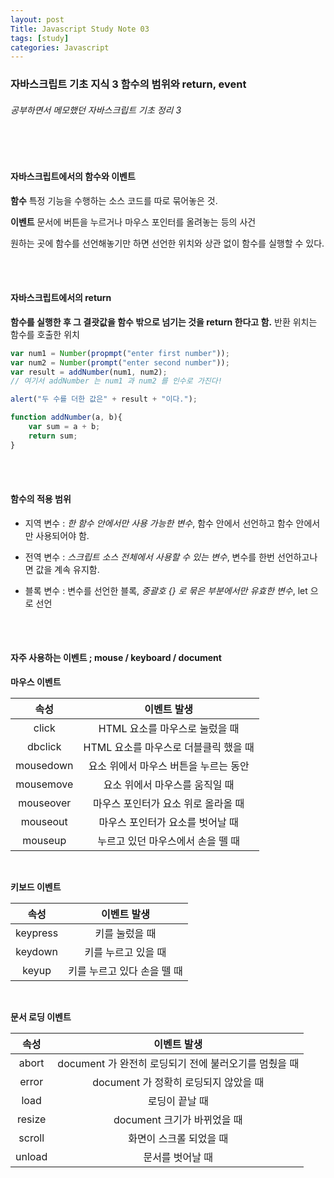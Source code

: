 ```yaml
---
layout: post
Title: Javascript Study Note 03
tags: [study]
categories: Javascript
---
```


### 자바스크립트 기초 지식 3 함수의 범위와 return, event

###### 공부하면서 메모했던 자바스크립트 기초 정리 3

<br />

<br />

#### 자바스크립트에서의 함수와 이벤트

**함수** 특정 기능을 수행하는 소스 코드를 따로 묶어놓은 것.

**이벤트** 문서에 버튼을 누르거나 마우스 포인터를 올려놓는 등의 사건

원하는 곳에 함수를 선언해놓기만 하면 선언한 위치와 상관 없이 함수를 실행할 수 있다.

<br />

<br />

#### 자바스크립트에서의 return

**함수를 실행한 후 그 결괏값을 함수 밖으로 넘기는 것을 return 한다고 함.** 반환 위치는 함수를 호출한 위치

``` javascript
var num1 = Number(propmpt("enter first number"));
var num2 = Number(prompt("enter second number"));
var result = addNumber(num1, num2);
// 여기서 addNumber 는 num1 과 num2 를 인수로 가진다! 

alert("두 수를 더한 값은" + result + "이다.");

function addNumber(a, b){
    var sum = a + b;
    return sum;
}
```

<br />

<br />

#### 함수의 적용 범위

- 지역 변수 : _한 함수 안에서만 사용 가능한 변수_, 함수 안에서 선언하고 함수 안에서만 사용되어야 함.

- 전역 변수 : _스크립트 소스 전체에서 사용할 수 있는 변수_, 변수를 한번 선언하고나면 값을 계속 유지함.
- 블록 변수 :  변수를 선언한 블록, _중괄호 {} 로 묶은 부분에서만 유효한 변수_, let 으로 선언 

<br />

<br />

#### 자주 사용하는 이벤트 ; mouse / keyboard / document

**마우스 이벤트**

|   속성    |              이벤트 발생              |
| :-------: | :-----------------------------------: |
|   click   |    HTML 요소를 마우스로 눌렀을 때     |
|  dbclick  | HTML 요소를 마우스로 더블클릭 했을 때 |
| mousedown | 요소 위에서 마우스 버튼을 누르는 동안 |
| mousemove |    요소 위에서 마우스를 움직일 때     |
| mouseover |  마우스 포인터가 요소 위로 올라올 때  |
| mouseout  |   마우스 포인터가 요소를 벗어날 때    |
|  mouseup  |   누르고 있던 마우스에서 손을 뗄 때   |

  <br />

**키보드 이벤트**

|   속성   |         이벤트 발생         |
| :------: | :-------------------------: |
| keypress |       키를 눌렀을 때        |
| keydown  |     키를 누르고 있을 때     |
|  keyup   | 키를 누르고 있다 손을 뗄 때 |

  <br />

**문서 로딩 이벤트**

|  속성  |                      이벤트 발생                      |
| :----: | :---------------------------------------------------: |
| abort  | document 가 완전히 로딩되기 전에 불러오기를 멈췄을 때 |
| error  |         document 가 정확히 로딩되지 않았을 때         |
|  load  |                    로딩이 끝날 때                     |
| resize |              document 크기가 바뀌었을 때              |
| scroll |                화면이 스크롤 되었을 때                |
| unload |                   문서를 벗어날 때                    |

<br/>

<br/>
